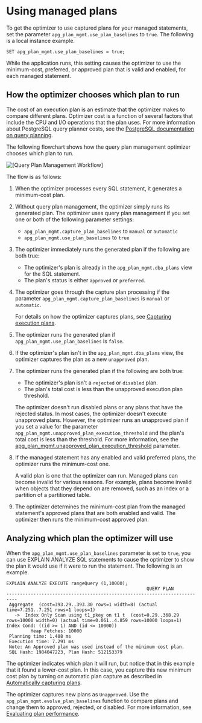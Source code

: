 # Using managed plans<a name="AuroraPostgreSQL.Optimize.UsePlans"></a>

To get the optimizer to use captured plans for your managed statements, set the parameter `apg_plan_mgmt.use_plan_baselines` to `true`\. The following is a local instance example\. 

```
SET apg_plan_mgmt.use_plan_baselines = true;
```

While the application runs, this setting causes the optimizer to use the minimum\-cost, preferred, or approved plan that is valid and enabled, for each managed statement\. 

## How the optimizer chooses which plan to run<a name="AuroraPostgreSQL.Optimize.UsePlans.ChoosePlans"></a>

The cost of an execution plan is an estimate that the optimizer makes to compare different plans\. Optimizer cost is a function of several factors that include the CPU and I/O operations that the plan uses\. For more information about PostgreSQL query planner costs, see the [PostgreSQL documentation on query planning](https://www.postgresql.org/docs/current/runtime-config-query.html)\. 

The following flowchart shows how the query plan management optimizer chooses which plan to run\. 



![\[Query Plan Management Workflow\]](http://docs.aws.amazon.com/AmazonRDS/latest/AuroraUserGuide/images/aurora-QPM-workflow.png)

The flow is as follows:

1. When the optimizer processes every SQL statement, it generates a minimum\-cost plan\. 

1. Without query plan management, the optimizer simply runs its generated plan\. The optimizer uses query plan management if you set one or both of the following parameter settings:
   + `apg_plan_mgmt.capture_plan_baselines` to `manual` or `automatic`
   + `apg_plan_mgmt.use_plan_baselines` to `true`

1. The optimizer immediately runs the generated plan if the following are both true:
   + The optimizer's plan is already in the `apg_plan_mgmt.dba_plans` view for the SQL statement\.
   + The plan's status is either `approved` or `preferred`\.

1. The optimizer goes through the capture plan processing if the parameter `apg_plan_mgmt.capture_plan_baselines` is `manual` or `automatic`\.

   For details on how the optimizer captures plans, see [Capturing execution plans](AuroraPostgreSQL.Optimize.CapturePlans.md)\. 

1. The optimizer runs the generated plan if `apg_plan_mgmt.use_plan_baselines` is `false`\.

1. If the optimizer's plan isn't in the `apg_plan_mgmt.dba_plans` view, the optimizer captures the plan as a new `unapproved` plan\.

1. The optimizer runs the generated plan if the following are both true:
   + The optimizer's plan isn't a `rejected` or `disabled` plan\.
   + The plan's total cost is less than the unapproved execution plan threshold\.

   The optimizer doesn't run disabled plans or any plans that have the rejected status\. In most cases, the optimizer doesn't execute unapproved plans\. However, the optimizer runs an unapproved plan if you set a value for the parameter `apg_plan_mgmt.unapproved_plan_execution_threshold` and the plan's total cost is less than the threshold\. For more information, see the [apg\_plan\_mgmt\.unapproved\_plan\_execution\_threshold](AuroraPostgreSQL.Optimize.Parameters.md#AuroraPostgreSQL.Optimize.Parameters.unapproved_plan_execution_threshold) parameter\. 

1. If the managed statement has any enabled and valid preferred plans, the optimizer runs the minimum\-cost one\.

   A valid plan is one that the optimizer can run\. Managed plans can become invalid for various reasons\. For example, plans become invalid when objects that they depend on are removed, such as an index or a partition of a partitioned table\. 

1. The optimizer determines the minimum\-cost plan from the managed statement's approved plans that are both enabled and valid\. The optimizer then runs the minimum\-cost approved plan\. 

## Analyzing which plan the optimizer will use<a name="AuroraPostgreSQL.Optimize.UsePlans.AnalyzePlans"></a>

When the `apg_plan_mgmt.use_plan_baselines` parameter is set to `true`, you can use EXPLAIN ANALYZE SQL statements to cause the optimizer to show the plan it would use if it were to run the statement\. The following is an example\.

```
EXPLAIN ANALYZE EXECUTE rangeQuery (1,10000);
                                                    QUERY PLAN           
--------------------------------------------------------------------------
 Aggregate  (cost=393.29..393.30 rows=1 width=8) (actual time=7.251..7.251 rows=1 loops=1)
   ->  Index Only Scan using t1_pkey on t1 t  (cost=0.29..368.29 rows=10000 width=0) (actual time=0.061..4.859 rows=10000 loops=1)
Index Cond: ((id >= 1) AND (id <= 10000))         
         Heap Fetches: 10000
 Planning time: 1.408 ms
 Execution time: 7.291 ms
 Note: An Approved plan was used instead of the minimum cost plan.
 SQL Hash: 1984047223, Plan Hash: 512153379
```

The optimizer indicates which plan it will run, but notice that in this example that it found a lower\-cost plan\. In this case, you capture this new minimum cost plan by turning on automatic plan capture as described in [Automatically capturing plans](AuroraPostgreSQL.Optimize.CapturePlans.md#AuroraPostgreSQL.Optimize.CapturePlans.Automatic)\. 

The optimizer captures new plans as `Unapproved`\. Use the `apg_plan_mgmt.evolve_plan_baselines` function to compare plans and change them to approved, rejected, or disabled\. For more information, see [Evaluating plan performance](AuroraPostgreSQL.Optimize.Maintenance.md#AuroraPostgreSQL.Optimize.Maintenance.EvaluatingPerformance)\. 